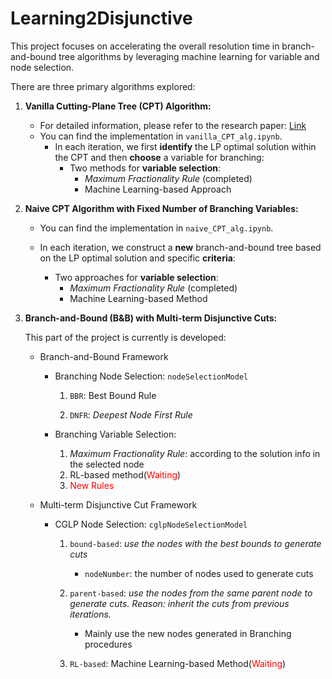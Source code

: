 # **Learning2Disjunctive**

This project focuses on accelerating the overall resolution time in branch-and-bound tree algorithms by leveraging machine learning for variable and node selection.

There are three primary algorithms explored:

1. **Vanilla Cutting-Plane Tree (CPT) Algorithm:**

   - For detailed information, please refer to the research paper: [Link](https://www.sciencedirect.com/science/article/pii/S0167637711001143)
   - You can find the implementation in `vanilla_CPT_alg.ipynb`.
     - In each iteration, we first **identify** the LP optimal solution within the CPT and then **choose** a variable for branching:
       - Two methods for **variable selection**:
         - *Maximum Fractionality Rule* (completed)
         - Machine Learning-based Approach

2. **Naive CPT Algorithm with Fixed Number of Branching Variables:**

   - You can find the implementation in `naive_CPT_alg.ipynb`.

   - In each iteration, we construct a **new** branch-and-bound tree based on the LP optimal solution and specific **criteria**:
     - Two approaches for **variable selection**:
       - *Maximum Fractionality Rule* (completed)
       - Machine Learning-based Method

3. **Branch-and-Bound (B&B) with Multi-term Disjunctive Cuts:**

   This part of the project is currently is developed:

   - Branch-and-Bound Framework

     - Branching Node Selection: `nodeSelectionModel`

       1. `BBR`: Best Bound Rule

       2. `DNFR`: *Deepest Node First Rule*

     - Branching Variable Selection: 
       1. *Maximum Fractionality Rule*: according to the solution info in the selected node
       2. RL-based method(<font color="red">Waiting</font>)
       3. <font color="red">New Rules</font>

   - Multi-term Disjunctive Cut Framework

     - CGLP Node Selection: `cglpNodeSelectionModel`

       1. `bound-based`: *use the nodes with the best bounds to generate cuts*
          - `nodeNumber`: the number of nodes used to generate cuts

       2. `parent-based`: *use the nodes from the same parent node to generate cuts. Reason: inherit the cuts from previous iterations.*
          - Mainly use the new nodes generated in Branching procedures

       3. `RL-based`: Machine Learning-based Method(<font color="red">Waiting</font>)


